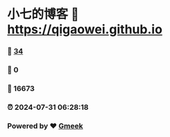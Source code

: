 # 小七的博客 :link: https://qigaowei.github.io 
### :page_facing_up: [34](https://qigaowei.github.io/tag.html) 
### :speech_balloon: 0 
### :hibiscus: 16673 
### :alarm_clock: 2024-07-31 06:28:18 
### Powered by :heart: [Gmeek](https://github.com/Meekdai/Gmeek)
